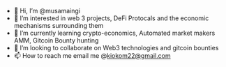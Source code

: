- 👋 Hi, I’m @musamaingi
- 👀 I’m interested in web 3 projects, DeFi Protocals and the economic mechanisms surrounding them
- 🌱 I’m currently learning crypto-economics, Automated market makers AMM, Gitcoin Bounty hunting
- 💞️ I’m looking to collaborate on Web3 technologies and gitcoin bounties
- 📫 How to reach me email me @kiokom22@gmail.com

<!---
musamaingi/musamaingi is a ✨ special ✨ repository because its `README.md` (this file) appears on your GitHub profile.
You can click the Preview link to take a look at your changes.
--->
